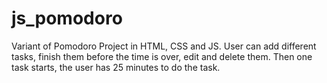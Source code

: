 # js_pomodoro
Variant of Pomodoro Project in HTML, CSS and JS.
User can add different tasks, finish them before the time is over, edit and delete them.
Then one task starts, the user has 25 minutes to do the task.
